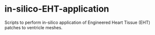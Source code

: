 # in-silico-EHT-application
Scripts to perform in-silico application of Engineered Heart Tissue (EHT) patches to ventricle meshes.
